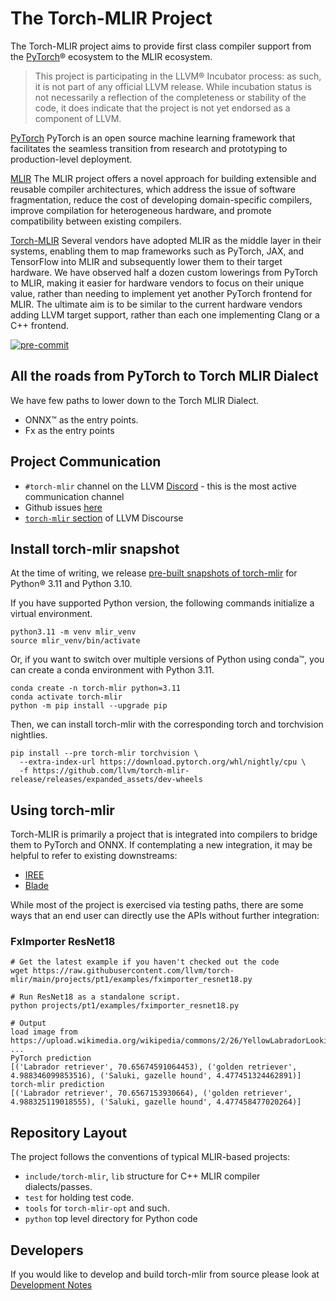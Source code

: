 # The Torch-MLIR Project

The Torch-MLIR project aims to provide first class compiler support from the [PyTorch](https://pytorch.org)® ecosystem to the MLIR ecosystem.

> This project is participating in the LLVM® Incubator process: as such, it is
not part of any official LLVM release.  While incubation status is not
necessarily a reflection of the completeness or stability of the code, it
does indicate that the project is not yet endorsed as a component of LLVM.

[PyTorch](https://pytorch.org)
PyTorch is an open source machine learning framework that facilitates the seamless transition from research and prototyping to production-level deployment.

[MLIR](https://mlir.llvm.org)
The MLIR project offers a novel approach for building extensible and reusable compiler architectures, which address the issue of software fragmentation, reduce the cost of developing domain-specific compilers, improve compilation for heterogeneous hardware, and promote compatibility between existing compilers.

[Torch-MLIR](https://github.com/llvm/torch-mlir)
Several vendors have adopted MLIR as the middle layer in their systems, enabling them to map frameworks such as PyTorch, JAX, and TensorFlow into MLIR and subsequently lower them to their target hardware. We have observed half a dozen custom lowerings from PyTorch to MLIR, making it easier for hardware vendors to focus on their unique value, rather than needing to implement yet another PyTorch frontend for MLIR. The ultimate aim is to be similar to the current hardware vendors adding LLVM target support, rather than each one implementing Clang or a C++ frontend.

[![pre-commit](https://img.shields.io/badge/pre--commit-enabled-brightgreen?logo=pre-commit)](https://github.com/pre-commit/pre-commit)

## All the roads from PyTorch to Torch MLIR Dialect

We have few paths to lower down to the Torch MLIR Dialect.
 - ONNX™ as the entry points.
 - Fx as the entry points

## Project Communication

- `#torch-mlir` channel on the LLVM [Discord](https://discord.gg/xS7Z362) - this is the most active communication channel
- Github issues [here](https://github.com/llvm/torch-mlir/issues)
- [`torch-mlir` section](https://llvm.discourse.group/c/projects-that-want-to-become-official-llvm-projects/torch-mlir/41) of LLVM Discourse

## Install torch-mlir snapshot

At the time of writing, we release [pre-built snapshots of torch-mlir](https://github.com/llvm/torch-mlir-release) for Python® 3.11 and Python 3.10.

If you have supported Python version, the following commands initialize a virtual environment.
```shell
python3.11 -m venv mlir_venv
source mlir_venv/bin/activate
```

Or, if you want to switch over multiple versions of Python using conda™, you can create a conda environment with Python 3.11.
```shell
conda create -n torch-mlir python=3.11
conda activate torch-mlir
python -m pip install --upgrade pip
```

Then, we can install torch-mlir with the corresponding torch and torchvision nightlies.
```
pip install --pre torch-mlir torchvision \
  --extra-index-url https://download.pytorch.org/whl/nightly/cpu \
  -f https://github.com/llvm/torch-mlir-release/releases/expanded_assets/dev-wheels
```

## Using torch-mlir

Torch-MLIR is primarily a project that is integrated into compilers to bridge them to PyTorch and ONNX. If contemplating a new integration, it may be helpful to refer to existing downstreams:

* [IREE](https://github.com/iree-org/iree.git)
* [Blade](https://github.com/alibaba/BladeDISC)

While most of the project is exercised via testing paths, there are some ways that an end user can directly use the APIs without further integration:

### FxImporter ResNet18
```shell
# Get the latest example if you haven't checked out the code
wget https://raw.githubusercontent.com/llvm/torch-mlir/main/projects/pt1/examples/fximporter_resnet18.py

# Run ResNet18 as a standalone script.
python projects/pt1/examples/fximporter_resnet18.py

# Output
load image from https://upload.wikimedia.org/wikipedia/commons/2/26/YellowLabradorLooking_new.jpg
...
PyTorch prediction
[('Labrador retriever', 70.65674591064453), ('golden retriever', 4.988346099853516), ('Saluki, gazelle hound', 4.477451324462891)]
torch-mlir prediction
[('Labrador retriever', 70.6567153930664), ('golden retriever', 4.988325119018555), ('Saluki, gazelle hound', 4.477458477020264)]
```

## Repository Layout

The project follows the conventions of typical MLIR-based projects:

* `include/torch-mlir`, `lib` structure for C++ MLIR compiler dialects/passes.
* `test` for holding test code.
* `tools` for `torch-mlir-opt` and such.
* `python` top level directory for Python code

## Developers
If you would like to develop and build torch-mlir from source please look at [Development Notes](docs/development.md)

